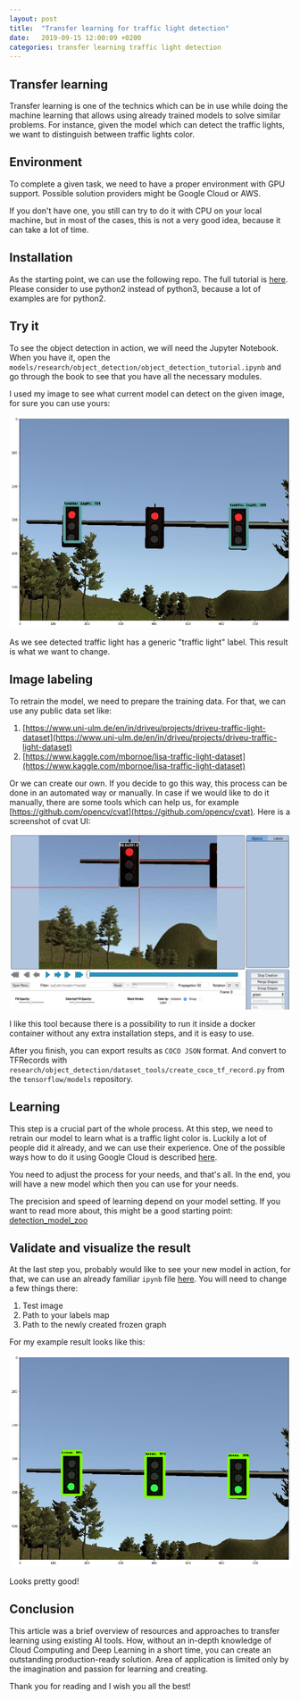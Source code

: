 ```yaml
---
layout: post
title:  "Transfer learning for traffic light detection"
date:   2019-09-15 12:00:09 +0200
categories: transfer learning traffic light detection
---
```


## Transfer learning

Transfer learning is one of the technics which can be in use while doing the machine learning that allows using already trained models to solve similar problems. For instance, given the model which can detect the traffic lights, we want to distinguish between traffic lights color.

## Environment

To complete a given task, we need to have a proper environment with GPU support. Possible solution providers might be Google Cloud or AWS.

If you don't have one, you still can try to do it with CPU on your local machine, but in most of the cases, this is not a very good idea, because it can take a lot of time.

## Installation

As the starting point, we can use the following repo. The full tutorial is [here](https://github.com/tensorflow/models/blob/master/research/object_detection/g3doc/installation.md). Please consider to use python2 instead of python3, because a lot of examples are for python2.

## Try it

To see the object detection in action, we will need the Jupyter Notebook. When you have it, open the `models/research/object_detection/object_detection_tutorial.ipynb` and go through the book to see that you have all the necessary modules.

I used my image to see what current model can detect on the given image, for sure you can use yours:

![basic_network_recognition](/assets/images/basic_network_recognition.png)

As we see detected traffic light has a generic "traffic light" label. This result is what we want to change.

## Image labeling 

To retrain the model, we need to prepare the training data. For that, we can use any public data set like:

1. [https://www.uni-ulm.de/en/in/driveu/projects/driveu-traffic-light-dataset](https://www.uni-ulm.de/en/in/driveu/projects/driveu-traffic-light-dataset)
2. [https://www.kaggle.com/mbornoe/lisa-traffic-light-dataset](https://www.kaggle.com/mbornoe/lisa-traffic-light-dataset)

Or we can create our own. If you decide to go this way,  this process can be done in an automated way or manually. In case if we would like to do it manually, there are some tools which can help us, for example [https://github.com/opencv/cvat](https://github.com/opencv/cvat). Here is a screenshot of cvat UI:

![label_creation](/assets/images/label_creation.png)

I like this tool because there is a possibility to run it inside a docker container without any extra installation steps, and it is easy to use.

After you finish, you can export results as `COCO JSON` format. And convert to TFRecords with `research/object_detection/dataset_tools/create_coco_tf_record.py` from the `tensorflow/models` repository.

## Learning 

This step is a crucial part of the whole process. At this step, we need to retrain our model to learn what is a traffic light color is. Luckily a lot of people did it already, and we can use their experience. One of the possible ways how to do it using Google Cloud is described [here](https://medium.com/tensorflow/training-and-serving-a-realtime-mobile-object-detector-in-30-minutes-with-cloud-tpus-b78971cf1193).

You need to adjust the process for your needs, and that's all. In the end, you will have a new model which then you can use for your needs.

The precision and speed of learning depend on your model setting. If you want to read more about, this might be a good starting point: [detection_model_zoo](https://github.com/tensorflow/models/blob/master/research/object_detection/g3doc/detection_model_zoo.md)

## Validate and visualize the result

At the last step you, probably would like to see your new model in action, for that, we can use an already familiar `ipynb` file [here](https://github.com/tensorflow/models/blob/master/research/object_detection/object_detection_tutorial.ipynb). You will need to change a few things there:
 1. Test image 
 2. Path to your labels map
 3. Path to the newly created frozen graph

For my example result looks like this:

![green_detection](/assets/images/green_detection.png)

Looks pretty good!


## Conclusion

This article was a brief overview of resources and approaches to transfer learning using existing AI tools. How, without an in-depth knowledge of Cloud Computing and Deep Learning in a short time, you can create an outstanding production-ready solution. Area of application is limited only by the imagination and passion for learning and creating.

Thank you for reading and I wish you all the best!